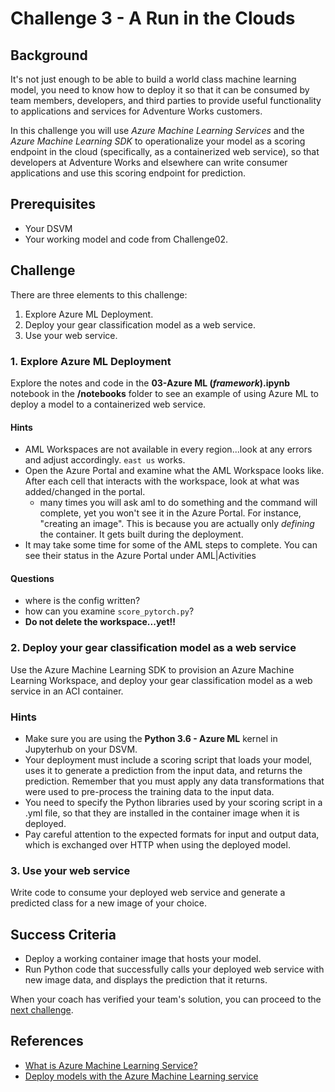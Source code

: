 # Challenge 3 - A Run in the Clouds

## Background

It's not just enough to be able to build a world class machine learning model, you need to know how to deploy it so that it can be consumed by team members, developers, and third parties to provide useful functionality to applications and services for Adventure Works customers.

In this challenge you will use *Azure Machine Learning Services* and the *Azure Machine Learning SDK* to operationalize your model as a scoring endpoint in the cloud (specifically, as a containerized web service), so that developers at Adventure Works and elsewhere can write consumer applications and use this scoring endpoint for prediction.

## Prerequisites

* Your DSVM
* Your working model and code from Challenge02.

## Challenge

There are three elements to this challenge:

1. Explore Azure ML Deployment.
2. Deploy your gear classification model as a web service.
3. Use your web service.

### 1. Explore Azure ML Deployment

Explore the notes and code in the **03-Azure ML (*framework*).ipynb** notebook in the **/notebooks** folder to see an example of using Azure ML to deploy a model to a containerized web service.



#### Hints

* AML Workspaces are not available in every region...look at any errors and adjust accordingly.  `east us` works.  
* Open the Azure Portal and examine what the AML Workspace looks like.  After each cell that interacts with the workspace, look at what was added/changed in the portal.  
  * many times you will ask aml to do something and the command will complete, yet you won't see it in the Azure Portal.  For instance, "creating an image".  This is because you are actually only *defining* the container.  It gets built during the deployment.  
* It may take some time for some of the AML steps to complete.  You can see their status in the Azure Portal under AML|Activities

#### Questions

* where is the config written?  
* how can you examine `score_pytorch.py`?
* **Do not delete the workspace...yet!!** 


### 2. Deploy your gear classification model as a web service

Use the Azure Machine Learning SDK to provision an Azure Machine Learning Workspace, and deploy your gear classification model as a web service in an ACI container.

### Hints

* Make sure you are using the **Python 3.6 - Azure ML** kernel in Jupyterhub on your DSVM.
* Your deployment must include a scoring script that loads your model, uses it to generate a prediction from the input data, and returns the prediction. Remember that you must apply any data transformations that were used to pre-process the training data to the input data.
* You need to specify the Python libraries used by your scoring script in a .yml file, so that they are installed in the container image when it is deployed.
* Pay careful attention to the expected formats for input and output data, which is exchanged over HTTP when using the deployed model.

### 3. Use your web service

Write code to consume your deployed web service and generate a predicted class for a new image of your choice.

## Success Criteria

* Deploy a working container image that hosts your model.
* Run Python code that successfully calls your deployed web service with new image data, and displays the prediction that it returns.

When your coach has verified your team's solution, you can proceed to the [next challenge](Challenge04.md).

## References

* <a href="https://docs.microsoft.com/en-us/azure/machine-learning/service/overview-what-is-azure-ml" target = "_blank">What is Azure Machine Learning Service?</a>
* <a href="https://docs.microsoft.com/en-us/azure/machine-learning/service/how-to-deploy-to-aci" target="_blank">Deploy models with the Azure Machine Learning service</a>